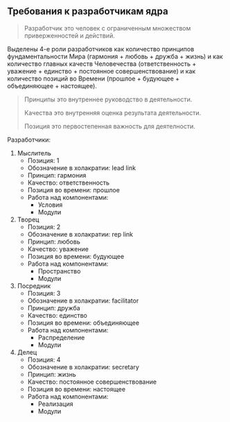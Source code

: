 ## Требования к разработчикам ядра

> Разработчик это человек с ограниченным множеством приверженностей и действий. 

Выделены 4-е роли разработчиков как количество принципов фундаментальности Мира (гармония + любовь + дружба + жизнь) и как количество главных качеств Человечества (ответственность + уважение + единство + постоянное совершенствование) и как количество позиций во Времени (прошлое + будующее + объединяющее + настоящее).

> Принципы это внутреннее руководство в деятельности.
>
> Качества это внутренняя оценка результата деятельности.
>
> Позиция это первостепенная важность для деятелности.

Разработчики:

1. Мыслитель
    - Позиция: 1
    - Обозначение в холакратии: lead link
    - Принцип: гармония
    - Качество: ответственность
    - Позиция во времени: прошлое
    - Работа над компонентами:
        - Условия
        - Модули
2. Творец
    - Позиция: 2
    - Обозначение в холакратии: rep link
    - Принцип: любовь
    - Качество: уважение
    - Позиция во времени: будующее
    - Работа над компонентами:
        - Пространство
        - Модули
3. Посредник
    - Позиция: 3
    - Обозначение в холакратии: facilitator
    - Принцип: дружба
    - Качество: единство
    - Позиция во времени: объединяющее
    - Работа над компонентами:
        - Распределение
        - Модули
4. Делец
    - Позиция: 4
    - Обозначение в холакратии: secretary
    - Принцип: жизнь
    - Качество: постоянное совершенствование
    - Позиция во времени: настоящее
    - Работа над компонентами:
        - Реализация
        - Модули